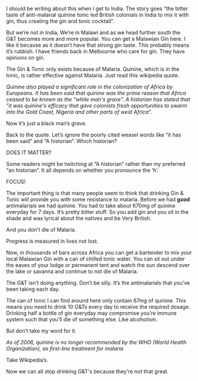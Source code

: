 I should be writing about this when I get to India. The story goes “the bitter taste of anti-malarial quinine tonic led British colonials in India to mix it with gin, thus creating the gin and tonic cocktail”.

But we’re not in India, We’re in Malawi and as we head further south the G&T becomes more and more popular. You can get a Malawian Gin here. I like it because as it doesn’t have that strong gin taste. This probably means it’s rubbish. I have friends back in Melbourne who care for gin. They have opinions on gin.

The Gin & Tonic only exists because of Malaria. Quinine, which is in the tonic, is rather effective against Malaria. Just read this wikipedia quote.

*Quinine also played a significant role in the colonization of Africa by Europeans. It has been said that quinine was the prime reason that Africa ceased to be known as the "white man's grave". A historian has stated that "it was quinine's efficacy that gave colonists fresh opportunities to swarm into the Gold Coast, Nigeria and other parts of west Africa".*

Now it’s just a black man’s grave.

Back to the quote. Let’s ignore the poorly cited weasel words like “it has been said” and “A historian”. Which historian?

DOES IT MATTER?

Some readers might be twitching at “A historian” rather than my preferred “an historian”. It all depends on whether you pronounce the ‘h’.

FOCUS!

The important thing is that many people seem to think that drinking Gin & Tonic will provide you with some resistance to malaria. Before we had **good** antimalarials we had quinine. You had to take about 670mg of quinine everyday for 7 days. It’s pretty bitter stuff. So you add gin and you sit in the shade and wax lyrical about the natives and be Very British.

And you don’t die of Malaria.

Progress is measured in lives not lost.

Now, in thousands of bars across Africa you can get a bartender to mix your local Malawian Gin with a can of chilled tonic water. You can sit out under the eaves of your lodge or permanent tent and watch the sun descend over the lake or savanna and continue to not die of Malaria.

The G&T isn’t doing anything. Don’t be silly. It’s the antimalarials that you’ve been taking each day.

The can of tonic I can find around here only contain 67mg of quinine. This means you need to drink 10 G&Ts every day to receive the required dosage. Drinking half a bottle of gin everyday may compromise you’re immune system such that you’ll die of something else. Like alcoholism.

But don’t take my word for it.

*As of 2006, quinine is no longer recommended by the WHO (World Health Organization), as first-line treatment for malaria*

Take Wikipedia’s.

Now we can all stop drinking G&T's because they're not that great.
